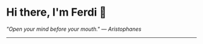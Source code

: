 <h1>Hi there, I'm Ferdi 👋</h1>

<p><em>
  "Open your mind before your mouth." — Aristophanes
</em></p>

---
